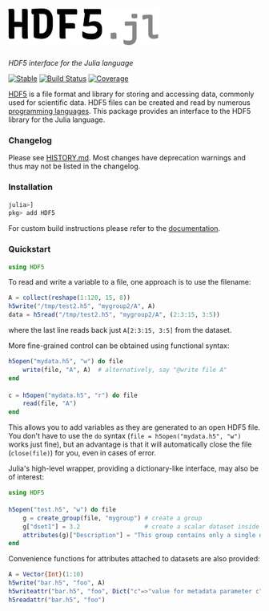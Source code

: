 
<h1><img alt="HDF5.jl" src="https://raw.githubusercontent.com/JuliaIO/HDF5.jl/master/docs/src/assets/logo.svg" width=300 height=74 ></h1>

_HDF5 interface for the Julia language_


[![Stable](https://img.shields.io/badge/documentation-blue.svg)](https://JuliaIO.github.io/HDF5.jl/stable)
[![Build Status](https://github.com/JuliaIO/HDF5.jl/workflows/CI/badge.svg?branch=master)](https://github.com/JuliaIO/HDF5.jl/actions)
[![Coverage](https://codecov.io/gh/JuliaIO/HDF5.jl/branch/master/graph/badge.svg)](https://codecov.io/gh/JuliaIO/HDF5.jl)
<!-- [![Coverage](https://coveralls.io/repos/github/JuliaIO/HDF5.jl/badge.svg?branch=master)](https://coveralls.io/github/JuliaIO/HDF5.jl?branch=master) -->

[HDF5](https://www.hdfgroup.org/solutions/hdf5/) is a file format and library for storing and
accessing data, commonly used for scientific data. HDF5 files can be created and read by numerous
[programming languages](https://en.wikipedia.org/wiki/Hierarchical_Data_Format#Interfaces). This
package provides an interface to the HDF5 library for the Julia language.

### Changelog

Please see [HISTORY.md](HISTORY.md). Most changes have deprecation warnings and thus may not be listed in the changelog.

### Installation

```julia
julia>]
pkg> add HDF5
```
For custom build instructions please refer to the [documentation](https://JuliaIO.github.io/HDF5.jl/stable).

### Quickstart


```julia
using HDF5
```

To read and write a variable to a file, one approach is to use the filename:
```julia
A = collect(reshape(1:120, 15, 8))
h5write("/tmp/test2.h5", "mygroup2/A", A)
data = h5read("/tmp/test2.h5", "mygroup2/A", (2:3:15, 3:5))
```
where the last line reads back just `A[2:3:15, 3:5]` from the dataset.

More fine-grained control can be obtained using functional syntax:

```julia
h5open("mydata.h5", "w") do file
    write(file, "A", A)  # alternatively, say "@write file A"
end

c = h5open("mydata.h5", "r") do file
    read(file, "A")
end
```
This allows you to add variables as they are generated to an open HDF5 file.
You don't have to use the `do` syntax (`file = h5open("mydata.h5", "w")` works
just fine), but an advantage is that it will automatically close the file (`close(file)`)
for you, even in cases of error.

Julia's high-level wrapper, providing a dictionary-like interface, may
also be of interest:

```julia
using HDF5

h5open("test.h5", "w") do file
    g = create_group(file, "mygroup") # create a group
    g["dset1"] = 3.2                  # create a scalar dataset inside the group
    attributes(g)["Description"] = "This group contains only a single dataset" # an attribute
end
```

Convenience functions for attributes attached to datasets are also provided:

```julia
A = Vector{Int}(1:10)
h5write("bar.h5", "foo", A)
h5writeattr("bar.h5", "foo", Dict("c"=>"value for metadata parameter c","d"=>"metadata d"))
h5readattr("bar.h5", "foo")
```

